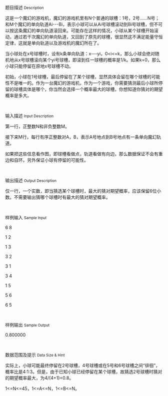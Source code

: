 <div class="panel panel-default">
<div class="area-title">
<span>
题目描述
<small>Description</small>
</span></div>
<div class="panel-body">

<p>这是一个魔幻的游戏机，魔幻的游戏机里有N个普通的球槽：1号，2号……N号；和M个魔幻的单向轨道Ai---Bi，表示小球可以从Ai号球槽滚动到Bi号球槽，但不可以按这条魔幻的单向轨道滚回来。可能存在这样的情况，小球从某个球槽开始滚动，通过若干次魔幻的单向轨道，又回到了原先的球槽，很显然这不满足能量守恒定律，这就是单向轨道以及游戏机的魔幻所在了。</p><p>当小球处在x号球槽时，设有k条单向轨道：x---yi，0&lt;i&lt;=k，那么小球会绝对随机地从x号球槽滚向某个yi号球槽，即滚到任一球槽的概率是1/k。如果k=0，那么小球只能停留在原地x号球槽不动。</p><p>初始，小球在1号球槽，最后停留在了某个球槽，显然具体会留在哪个球槽的可能性不是唯一的。作为一台魔幻的游戏机，作为一个游戏，你需要猜测最后小球所停留的球槽具体是哪个，你当然会选择一个概率最大的球槽，你想知道你猜对的期望概率是多大。</p><p><br></p>

</div>
</div>

<div class="panel panel-default">
<div class="area-title">
<span>
输入描述
<small>Input Description</small>
</span></div>
<div class="panel-body">
<p>第一行，正整数N和非负整数M。</p><p>接下来M行，每行有序正整数对A，B，表示A号地点到B号地点有一条单向魔幻轨道。</p><p>如果把这些信息看作图，即球槽看做点，轨道看做有向边，那么数据保证不会有重边和自环。另外保证小球有停留的可能性。</p><p><br></p>

</div>
</div>
<div  class="panel panel-default">
<div class="area-title">
<span>
输出描述
<small>Output Description</small>
</span></div>
<div class="panel-body">

<p>仅一行，一个实数，即当猜选某个球槽时，最大的猜对期望概率，应该保留6位小数。不需要输出猜哪个球槽时有最大的猜对期望概率。</p><p><br/></p>

</div>
</div>


<div class="panel panel-default">
<div class="area-title">
<span>
样例输入
<small>Sample Input</small>
</span></div>
<div class="panel-body">
<p>6 8</p><p>1 2</p><p>1 3</p><p>3 2</p><p>3 1</p><p>3 4</p><p>1 5</p><p>5 6</p><p>6 5</p><p><br></p>

</div>
</div>

<div class="panel panel-default">
<div class="area-title">
<span>
样例输出
<small>Sample Output</small>
</span></div>
<div class="panel-body">
<p>0.800000</p><p><br></p>

</div>
</div>

<div class="panel panel-default">
<div class="area-title">
<span>
数据范围及提示
<small>Data Size & Hint</small>
</span></div>
<div class="panel-body">
<p>实际上，小球可能最终停留在2号球槽，4号球槽或在5号和6号球槽之间“徘徊”，概率比是4:1:3。但是，由于已知小球已经停留在某个球槽，故猜选2号球槽时猜对的期望概率最大，为4/(4+1)=0.8。</p><p>1&lt;=N&lt;=45，1&lt;=A&lt;=N，1&lt;=B&lt;=N。</p><p><br></p>
</div>
</div>